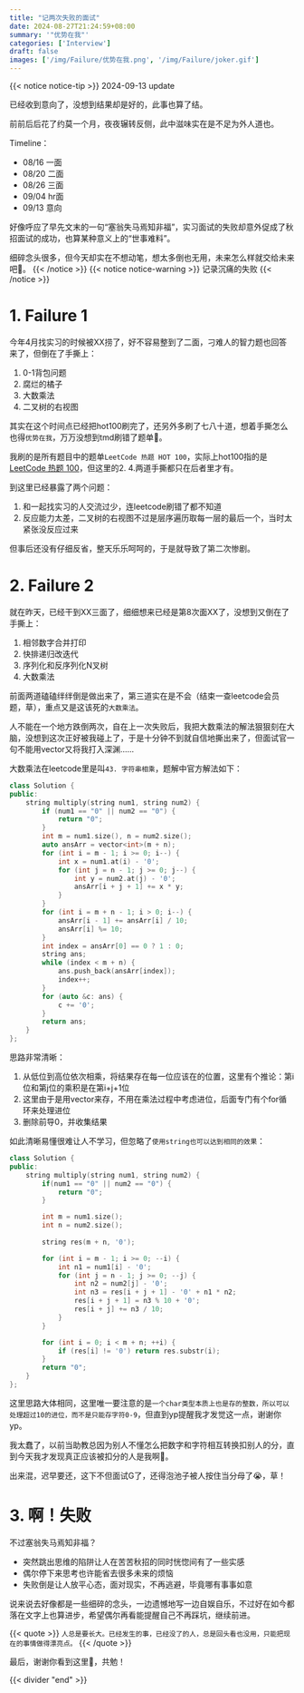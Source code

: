 ```yaml
---
title: "记两次失败的面试"
date: 2024-08-27T21:24:59+08:00
summary: '"优势在我"'
categories: ['Interview']
draft: false
images: ['/img/Failure/优势在我.png', '/img/Failure/joker.gif']
---
```

{{< notice notice-tip >}}
2024-09-13 update

已经收到意向了，没想到结果却是好的，此事也算了结。

前前后后花了约莫一个月，夜夜辗转反侧，此中滋味实在是不足为外人道也。

Timeline：
* 08/16 一面
* 08/20 二面
* 08/26 三面
* 09/04 hr面
* 09/13 意向

好像呼应了早先文末的一句“塞翁失马焉知非福”，实习面试的失败却意外促成了秋招面试的成功，也算某种意义上的“世事难料”。

细碎念头很多，但今天却实在不想动笔，想太多倒也无用，未来怎么样就交给未来吧🙂。
{{< /notice >}}
{{< notice notice-warning >}}
记录沉痛的失败
{{< /notice >}}
# 1. Failure 1
今年4月找实习的时候被XX捞了，好不容易整到了二面，刁难人的智力题也回答来了，但倒在了手撕上：

1. 0-1背包问题
2. 腐烂的橘子
3. 大数乘法
4. 二叉树的右视图 

其实在这个时间点已经把hot100刷完了，还另外多刷了七八十道，想着手撕怎么也得`优势在我`，万万没想到tmd刷错了题单🤡。

我刷的是所有题目中的题单`LeetCode 热题 HOT 100`，实际上hot100指的是[LeetCode 热题 100](https://leetcode.cn/studyplan/top-100-liked/)，但这里的2. 4.两道手撕都只在后者里才有。

到这里已经暴露了两个问题：
1. 和一起找实习的人交流过少，连leetcode刷错了都不知道
2. 反应能力太差，二叉树的右视图不过是层序遍历取每一层的最后一个，当时太紧张没反应过来

但事后还没有仔细反省，整天乐乐呵呵的，于是就导致了第二次惨剧。

# 2. Failure 2
就在昨天，已经干到XX三面了，细细想来已经是第8次面XX了，没想到又倒在了手撕上：

1. 相邻数字合并打印
2. 快排递归改迭代
3. 序列化和反序列化N叉树
4. 大数乘法

前面两道磕磕绊绊倒是做出来了，第三道实在是不会（结束一查leetcode会员题，草），重点又是这该死的`大数乘法`。

人不能在一个地方跌倒两次，自在上一次失败后，我把大数乘法的解法狠狠刻在大脑，没想到这次正好被我碰上了，于是十分钟不到就自信地撕出来了，但面试官一句不能用vector又将我打入深渊......

大数乘法在leetcode里是叫`43. 字符串相乘`，题解中官方解法如下：
```c++
class Solution {
public:
    string multiply(string num1, string num2) {
        if (num1 == "0" || num2 == "0") {
            return "0";
        }
        int m = num1.size(), n = num2.size();
        auto ansArr = vector<int>(m + n);
        for (int i = m - 1; i >= 0; i--) {
            int x = num1.at(i) - '0';
            for (int j = n - 1; j >= 0; j--) {
                int y = num2.at(j) - '0';
                ansArr[i + j + 1] += x * y;
            }
        }
        for (int i = m + n - 1; i > 0; i--) {
            ansArr[i - 1] += ansArr[i] / 10;
            ansArr[i] %= 10;
        }
        int index = ansArr[0] == 0 ? 1 : 0;
        string ans;
        while (index < m + n) {
            ans.push_back(ansArr[index]);
            index++;
        }
        for (auto &c: ans) {
            c += '0';
        }
        return ans;
    }
};
```
思路非常清晰：
1. 从低位到高位依次相乘，将结果存在每一位应该在的位置，这里有个推论：第i位和第j位的乘积是在第i+j+1位
2. 这里由于是用vector<int>来存，不用在乘法过程中考虑进位，后面专门有个for循环来处理进位
3. 删除前导0，并收集结果

如此清晰易懂很难让人不学习，但忽略了`使用string也可以达到相同的效果`：
```c++
class Solution {
public:
    string multiply(string num1, string num2) {
        if(num1 == "0" || num2 == "0") {
            return "0";
        }

        int m = num1.size();
        int n = num2.size();
        
        string res(m + n, '0');

        for (int i = m - 1; i >= 0; --i) {
            int n1 = num1[i] - '0';
            for (int j = n - 1; j >= 0; --j) {
                int n2 = num2[j] - '0';
                int n3 = res[i + j + 1] - '0' + n1 * n2;
                res[i + j + 1] = n3 % 10 + '0';
                res[i + j] += n3 / 10;
            }
        }

        for (int i = 0; i < m + n; ++i) {
            if (res[i] != '0') return res.substr(i);
        }
        return "0";
    }
};
```
这里思路大体相同，这里唯一要注意的是`一个char类型本质上也是存的整数，所以可以处理超过10的进位，而不是只能存字符0-9`，但直到yp提醒我才发觉这一点，谢谢你yp。

我太蠢了，以前当助教总因为别人不懂怎么把数字和字符相互转换扣别人的分，直到今天我才发现真正应该被扣分的人是我啊🤡。

出来混，迟早要还，这下不但面试G了，还得泡池子被人按住当分母了😭，草！

# 3. 啊！失败
不过塞翁失马焉知非福？

* 突然跳出思维的陷阱让人在苦苦秋招的同时恍惚间有了一些实感
* 偶尔停下来思考也许能省去很多未来的烦恼
* 失败倒是让人放平心态，面对现实，不再逃避，毕竟哪有事事如意

说来说去好像都是一些细碎的念头，一边遗憾地写一边自娱自乐，不过好在如今都落在文字上也算进步，希望偶尔再看能提醒自己不再踩坑，继续前进。


{{< quote >}}
`人总是要长大。已经发生的事，已经没了的人，总是回头看也没用，只能把现在的事情做得漂亮点。`
{{< /quote >}}


最后，谢谢你看到这里🙂，共勉！

{{< divider "end" >}}
